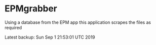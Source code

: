 # EPMgrabber
Using a database from the EPM app this application scrapes the files as required


Latest backup: Sun Sep 1 21:53:01 UTC 2019
